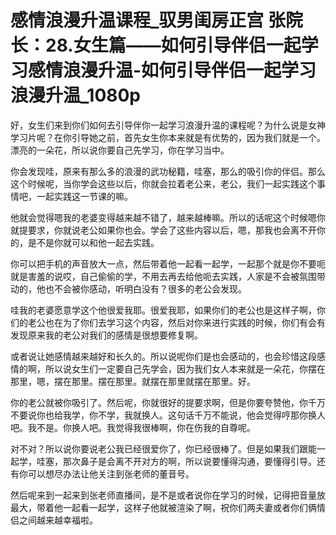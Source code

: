 # 感情浪漫升温课程_驭男闺房正宫 张院长：28.女生篇——如何引导伴侣一起学习感情浪漫升温-如何引导伴侣一起学习浪漫升温_1080p

好，女生们来到你们如何去引导伴你一起学习浪漫升温的课程呢？为什么说是女神学习片呢？在你引导她之前，首先女生你本来就是有优势的，因为我们就是一个。漂亮的一朵花，所以说你要自己先学习，你在学习当中。

你会发现哇，原来有那么多的浪漫的武功秘籍，哇塞，那么的吸引你的伴侣。那么这个时候呢，当你学会这些以后，你就会拉着老公来，老公，我们一起实践这个事情吧，一起实践这一节课的嘛。

他就会觉得嗯我的老婆变得越来越不错了，越来越棒嘛。所以的话呢这个时候嗯你就提要求，你就说老公如果你也会。学会了这些内容以后，嗯，那我也会离不开你的，是不是你就可以和他一起去实践。

你可以把手机的声音放大一点，然后带着他一起看一起学，一起那个就是你不要呃就是害羞的说哎，自己偷偷的学，不用去再去给他呃去实践，人家是不会被氛围带动的，他也不会被你感动，听明白没有？很多的老公会发现。

哇我的老婆愿意学这个他很爱我耶。很爱我耶，如果你们的老公也是这样子啊，你们的老公也在为了你们去学习这个内容，然后对你来进行实践的时候，你们有会有发现原来我的老公对我们的感情是很想要修复啊。

或者说让她感情越来越好和长久的。所以说呢你们是也会感动的，也会珍惜这段感情的啊，所以说女生们一定要自己先学会，因为我们女人本来就是一朵花，你摆在那里，嗯，摆在那里。摆在那里。就摆在那里就摆在那里。好。

你的老公就被你吸引了。然后呢，你就很好的提要求啊，但是你要夸赞他，你千万不要说你也给我学，你不学，我就换人。这句话千万不能说，他会觉得哼那你换人吧。我不是。你换人吧。我觉得我很棒啊，你在伤我的自尊呢。

对不对？所以说你要说老公我已经很爱你了，你已经很棒了。但是如果我们跟能一起学，哇塞，那次鼻子是会离不开对方的啊，所以说要懂得沟通，要懂得引导。还有你可以想尽办法让他关注到张老师的董音号。

然后呢来到一起来到张老师直播间，是不是或者说你在学习的时候，记得把音量放最大，带着他一起看一起学，这样子他就被渲染了啊，祝你们两夫妻或者你们俩情侣之间越来越幸福啦。

